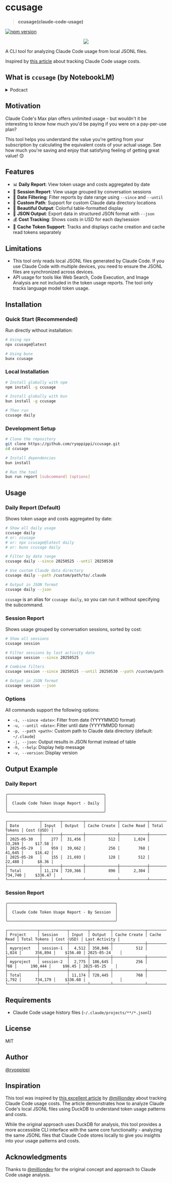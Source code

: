 # ccusage

> **ccusage(claude-code-usage)**

[![npm version](https://badge.fury.io/js/ccusage.svg)](https://www.npmjs.com/package/ccusage)

<div align="center">
  <img src="https://github.com/ryoppippi/ccusage/blob/main/docs/screenshot.png?raw=true">
</div>

A CLI tool for analyzing Claude Code usage from local JSONL files.

Inspired by [this article](https://note.com/milliondev/n/n1d018da2d769) about tracking Claude Code usage costs.

## What is `ccusage` (by NotebookLM)
<details>
 <summary>Podcact</summary>

# English
https://github.com/user-attachments/assets/7a00f2f3-82a7-41b6-a8da-e04b76b5e35a


# 日本語
https://github.com/user-attachments/assets/db09fc06-bf57-4d37-9b06-514851bcc1d0

</details>


## Motivation

Claude Code's Max plan offers unlimited usage - but wouldn't it be interesting to know how much you'd be paying if you were on a pay-per-use plan? 

This tool helps you understand the value you're getting from your subscription by calculating the equivalent costs of your actual usage. See how much you're saving and enjoy that satisfying feeling of getting great value! 😊

## Features

- 📊 **Daily Report**: View token usage and costs aggregated by date
- 💬 **Session Report**: View usage grouped by conversation sessions
- 📅 **Date Filtering**: Filter reports by date range using `--since` and `--until`
- 📁 **Custom Path**: Support for custom Claude data directory locations
- 🎨 **Beautiful Output**: Colorful table-formatted display
- 📄 **JSON Output**: Export data in structured JSON format with `--json`
- 💰 **Cost Tracking**: Shows costs in USD for each day/session
- 🔄 **Cache Token Support**: Tracks and displays cache creation and cache read tokens separately

## Limitations

- This tool only reads local JSONL files generated by Claude Code. If you use Claude Code with multiple devices, you need to ensure the JSONL files are synchronized across devices.
- API usage for tools like Web Search, Code Execution, and Image Analysis are not included in the token usage reports. The tool only tracks language model token usage.

## Installation

### Quick Start (Recommended)

Run directly without installation:

```bash
# Using npx
npx ccusage@latest

# Using bunx
bunx ccusage
```

### Local Installation

```bash
# Install globally with npm
npm install -g ccusage

# Install globally with bun
bun install -g ccusage

# Then run
ccusage daily
```

### Development Setup

```bash
# Clone the repository
git clone https://github.com/ryoppippi/ccusage.git
cd ccusage

# Install dependencies
bun install

# Run the tool
bun run report [subcommand] [options]
```

## Usage

### Daily Report (Default)

Shows token usage and costs aggregated by date:

```bash
# Show all daily usage
ccusage daily
# or: ccusage
# or: npx ccusage@latest daily
# or: bunx ccusage daily

# Filter by date range
ccusage daily --since 20250525 --until 20250530

# Use custom Claude data directory
ccusage daily --path /custom/path/to/.claude

# Output in JSON format
ccusage daily --json
```

`ccusage` is an alias for `ccusage daily`, so you can run it without specifying the subcommand.

### Session Report

Shows usage grouped by conversation sessions, sorted by cost:

```bash
# Show all sessions
ccusage session

# Filter sessions by last activity date
ccusage session --since 20250525

# Combine filters
ccusage session --since 20250525 --until 20250530 --path /custom/path

# Output in JSON format
ccusage session --json
```

### Options

All commands support the following options:

- `-s, --since <date>`: Filter from date (YYYYMMDD format)
- `-u, --until <date>`: Filter until date (YYYYMMDD format)  
- `-p, --path <path>`: Custom path to Claude data directory (default: `~/.claude`)
- `-j, --json`: Output results in JSON format instead of table
- `-h, --help`: Display help message
- `-v, --version`: Display version

## Output Example

### Daily Report
```
╭──────────────────────────────────────────╮
│                                          │
│  Claude Code Token Usage Report - Daily  │
│                                          │
╰──────────────────────────────────────────╯

┌──────────────┬────────┬─────────┬──────────────┬────────────┬──────────────┬────────────┐
│ Date         │ Input  │ Output  │ Cache Create │ Cache Read │ Total Tokens │ Cost (USD) │
├──────────────┼────────┼─────────┼──────────────┼────────────┼──────────────┼────────────┤
│ 2025-05-30   │    277 │  31,456 │          512 │      1,024 │       33,269 │     $17.58 │
│ 2025-05-29   │    959 │  39,662 │          256 │        768 │       41,645 │     $16.42 │
│ 2025-05-28   │    155 │  21,693 │          128 │        512 │       22,488 │      $8.36 │
├──────────────┼────────┼─────────┼──────────────┼────────────┼──────────────┼────────────┤
│ Total        │ 11,174 │ 720,366 │          896 │      2,304 │      734,740 │    $336.47 │
└──────────────┴────────┴─────────┴──────────────┴────────────┴──────────────┴────────────┘
```

### Session Report
```
╭───────────────────────────────────────────────╮
│                                               │
│  Claude Code Token Usage Report - By Session  │
│                                               │
╰───────────────────────────────────────────────╯

┌─────────────┬────────────┬────────┬─────────┬──────────────┬────────────┬──────────────┬────────────┬───────────────┐
│ Project     │ Session    │ Input  │ Output  │ Cache Create │ Cache Read │ Total Tokens │ Cost (USD) │ Last Activity │
├─────────────┼────────────┼────────┼─────────┼──────────────┼────────────┼──────────────┼────────────┼───────────────┤
│ myproject   │ session-1  │  4,512 │ 350,846 │          512 │      1,024 │      356,894 │    $156.40 │ 2025-05-24    │
├─────────────┼────────────┼────────┼─────────┼──────────────┼────────────┼──────────────┼────────────┼───────────────┤
│ myproject   │ session-2  │  2,775 │ 186,645 │          256 │        768 │      190,444 │     $98.45 │ 2025-05-25    │
├─────────────┼────────────┼────────┼─────────┼──────────────┼────────────┼──────────────┼────────────┼───────────────┤
│ Total       │            │ 11,174 │ 720,445 │          768 │      1,792 │      734,179 │    $336.68 │               │
└─────────────┴────────────┴────────┴─────────┴──────────────┴────────────┴──────────────┴────────────┴───────────────┘
```

## Requirements
- Claude Code usage history files (`~/.claude/projects/**/*.jsonl`)

## License

MIT

## Author

[@ryoppippi](https://github.com/ryoppippi)

## Inspiration

This tool was inspired by [this excellent article](https://note.com/milliondev/n/n1d018da2d769) by [@milliondev](https://note.com/milliondev) about tracking Claude Code usage costs. The article demonstrates how to analyze Claude Code's local JSONL files using DuckDB to understand token usage patterns and costs.

While the original approach uses DuckDB for analysis, this tool provides a more accessible CLI interface with the same core functionality - analyzing the same JSONL files that Claude Code stores locally to give you insights into your usage patterns and costs.

## Acknowledgments

Thanks to [@milliondev](https://note.com/milliondev) for the original concept and approach to Claude Code usage analysis.
